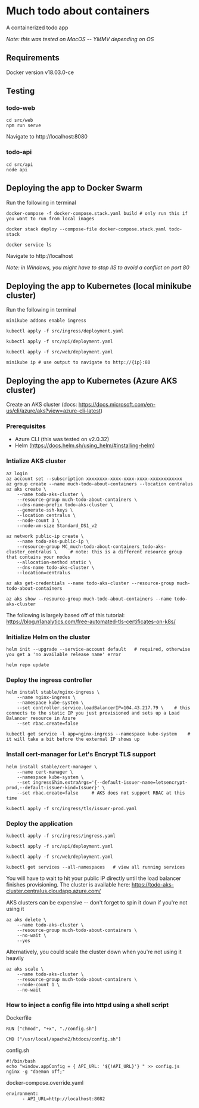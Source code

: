 # Much todo about containers
A containerized todo app

_Note: this was tested on MacOS -- YMMV depending on OS_

## Requirements
Docker version v18.03.0-ce

## Testing
### todo-web
```
cd src/web
npm run serve
```
Navigate to http://localhost:8080

### todo-api
```
cd src/api
node api
```

## Deploying the app to Docker Swarm
Run the following in terminal
```
docker-compose -f docker-compose.stack.yaml build # only run this if you want to run from local images

docker stack deploy --compose-file docker-compose.stack.yaml todo-stack

docker service ls
```
Navigate to http://localhost

_Note: in Windows, you might have to stop IIS to avoid a conflict on port 80_

## Deploying the app to Kubernetes (local minikube cluster)
Run the following in terminal
```
minikube addons enable ingress

kubectl apply -f src/ingress/deployment.yaml

kubectl apply -f src/api/deployment.yaml

kubectl apply -f src/web/deployment.yaml

minikube ip # use output to navigate to http://{ip}:80
```

## Deploying the app to Kubernetes (Azure AKS cluster)
Create an AKS cluster (docs: https://docs.microsoft.com/en-us/cli/azure/aks?view=azure-cli-latest)

### Prerequisites
- Azure CLI (this was tested on v2.0.32)
- Helm (https://docs.helm.sh/using_helm/#installing-helm)

### Intialize AKS cluster
```
az login
az account set --subscription xxxxxxxx-xxxx-xxxx-xxxx-xxxxxxxxxxxx
az group create --name much-todo-about-containers --location centralus
az aks create \
    --name todo-aks-cluster \
    --resource-group much-todo-about-containers \
    --dns-name-prefix todo-aks-cluster \
    --generate-ssh-keys \
    --location centralus \
    --node-count 3 \
    --node-vm-size Standard_DS1_v2

az network public-ip create \
    --name todo-aks-public-ip \
    --resource-group MC_much-todo-about-containers_todo-aks-cluster_centralus \     # note: this is a different resource group that contains your nodes
    --allocation-method static \
    --dns-name todo-aks-cluster \
    --location=centralus

az aks get-credentials --name todo-aks-cluster --resource-group much-todo-about-containers

az aks show --resource-group much-todo-about-containers --name todo-aks-cluster
```

The following is largely based off of this tutorial: https://blog.n1analytics.com/free-automated-tls-certificates-on-k8s/

### Initialize Helm on the cluster
```
helm init --upgrade --service-account default   # required, otherwise you get a 'no available release name' error

helm repo update
```

### Deploy the ingress controller
```
helm install stable/nginx-ingress \
    --name nginx-ingress \
    --namespace kube-system \
    --set controller.service.loadBalancerIP=104.43.217.79 \    # this connects to the static IP you just provisioned and sets up a Load Balancer resource in Azure
    --set rbac.create=false

kubectl get service -l app=nginx-ingress --namespace kube-system    # it will take a bit before the external IP shows up
```

### Install cert-manager for Let's Encrypt TLS support
```
helm install stable/cert-manager \
    --name cert-manager \
    --namespace kube-system \
    --set ingressShim.extraArgs='{--default-issuer-name=letsencrypt-prod,--default-issuer-kind=Issuer}' \
    --set rbac.create=false     # AKS does not support RBAC at this time

kubectl apply -f src/ingress/tls/issuer-prod.yaml
```

### Deploy the application
```
kubectl apply -f src/ingress/ingress.yaml

kubectl apply -f src/api/deployment.yaml

kubectl apply -f src/web/deployment.yaml

kubectl get services --all-namespaces   # view all running services
```
You will have to wait to hit your public IP directly until the load balancer finishes provisioning. The cluster is available here: https://todo-aks-cluster.centralus.cloudapp.azure.com/

AKS clusters can be expensive -- don't forget to spin it down if you're not using it
```
az aks delete \
    --name todo-aks-cluster \
    --resource-group much-todo-about-containers \
    --no-wait \
    --yes
```

Alternatively, you could scale the cluster down when you're not using it heavily
```
az aks scale \
    --name todo-aks-cluster \
    --resource-group much-todo-about-containers \
    --node-count 1 \
    --no-wait
```



### How to inject a config file into httpd using a shell script

Dockerfile
```
RUN ["chmod", "+x", "./config.sh"]

CMD ["/usr/local/apache2/htdocs/config.sh"]
```

config.sh
```
#!/bin/bash
echo "window.appConfig = { API_URL: '${!API_URL}'} " >> config.js
nginx -g "daemon off;"
```

docker-compose.override.yaml
```
environment:
      - API_URL=http://localhost:8082
```